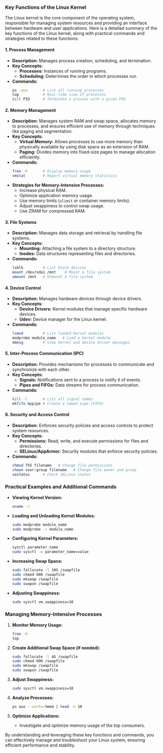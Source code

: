 ### Key Functions of the Linux Kernel

The Linux kernel is the core component of the operating system, responsible for managing system resources and providing an interface between hardware and user applications. Here is a detailed summary of the key functions of the Linux kernel, along with practical commands and strategies related to these functions:

#### 1. Process Management

- **Description:** Manages process creation, scheduling, and termination.
- **Key Concepts:**
  - **Processes:** Instances of running programs.
  - **Scheduling:** Determines the order in which processes run.
- **Commands:**
  ```sh
  ps -aux       # List all running processes
  top           # Real-time view of processes
  kill PID      # Terminate a process with a given PID
  ```

#### 2. Memory Management

- **Description:** Manages system RAM and swap space, allocates memory to processes, and ensures efficient use of memory through techniques like paging and segmentation.
- **Key Concepts:**
  - **Virtual Memory:** Allows processes to use more memory than physically available by using disk space as an extension of RAM.
  - **Paging:** Divides memory into fixed-size pages to manage allocation efficiently.
- **Commands:**
  ```sh
  free -h       # Display memory usage
  vmstat        # Report virtual memory statistics
  ```
- **Strategies for Memory-Intensive Processes:**
  - Increase physical RAM.
  - Optimize application memory usage.
  - Use memory limits (`ulimit` or container memory limits).
  - Adjust swappiness to control swap usage.
  - Use ZRAM for compressed RAM.

#### 3. File Systems

- **Description:** Manages data storage and retrieval by handling file systems.
- **Key Concepts:**
  - **Mounting:** Attaching a file system to a directory structure.
  - **Inodes:** Data structures representing files and directories.
- **Commands:**
  ```sh
  lsblk         # List block devices
  mount /dev/sda1 /mnt    # Mount a file system
  umount /mnt   # Unmount a file system
  ```

#### 4. Device Control

- **Description:** Manages hardware devices through device drivers.
- **Key Concepts:**
  - **Device Drivers:** Kernel modules that manage specific hardware devices.
  - **Udev:** Device manager for the Linux kernel.
- **Commands:**
  ```sh
  lsmod         # List loaded kernel modules
  modprobe module_name   # Load a kernel module
  dmesg         # View kernel and device driver messages
  ```

#### 5. Inter-Process Communication (IPC)

- **Description:** Provides mechanisms for processes to communicate and synchronize with each other.
- **Key Concepts:**
  - **Signals:** Notifications sent to a process to notify it of events.
  - **Pipes and FIFOs:** Data streams for process communication.
- **Commands:**
  ```sh
  kill -l       # List all signal names
  mkfifo mypipe # Create a named pipe (FIFO)
  ```

#### 6. Security and Access Control

- **Description:** Enforces security policies and access controls to protect system resources.
- **Key Concepts:**
  - **Permissions:** Read, write, and execute permissions for files and directories.
  - **SELinux/AppArmor:** Security modules that enforce security policies.
- **Commands:**
  ```sh
  chmod 755 filename   # Change file permissions
  chown user:group filename   # Change file owner and group
  sestatus      # Check SELinux status
  ```

### Practical Examples and Additional Commands

- **Viewing Kernel Version:**
  ```sh
  uname -r
  ```

- **Loading and Unloading Kernel Modules:**
  ```sh
  sudo modprobe module_name
  sudo modprobe -r module_name
  ```

- **Configuring Kernel Parameters:**
  ```sh
  sysctl parameter_name
  sudo sysctl -w parameter_name=value
  ```

- **Increasing Swap Space:**
  ```sh
  sudo fallocate -l 10G /swapfile
  sudo chmod 600 /swapfile
  sudo mkswap /swapfile
  sudo swapon /swapfile
  ```

- **Adjusting Swappiness:**
  ```sh
  sudo sysctl vm.swappiness=10
  ```

### Managing Memory-Intensive Processes

1. **Monitor Memory Usage:**
   ```sh
   free -h
   top
   ```

2. **Create Additional Swap Space (if needed):**
   ```sh
   sudo fallocate -l 4G /swapfile
   sudo chmod 600 /swapfile
   sudo mkswap /swapfile
   sudo swapon /swapfile
   ```

3. **Adjust Swappiness:**
   ```sh
   sudo sysctl vm.swappiness=10
   ```

4. **Analyze Processes:**
   ```sh
   ps aux --sort=-%mem | head -n 10
   ```

5. **Optimize Applications:**
   - Investigate and optimize memory usage of the top consumers.

By understanding and leveraging these key functions and commands, you can effectively manage and troubleshoot your Linux system, ensuring efficient performance and stability.

